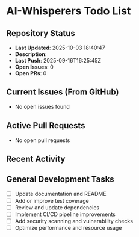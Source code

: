 ﻿# AI-Whisperers Todo List

## Repository Status
- **Last Updated**: 2025-10-03 18:40:47
- **Description**: 
- **Last Push**: 2025-09-16T16:25:45Z
- **Open Issues**: 0
- **Open PRs**: 0

## Current Issues (From GitHub)
- No open issues found
## Active Pull Requests
- No open pull requests
## Recent Activity
## General Development Tasks
- [ ] Update documentation and README
- [ ] Add or improve test coverage
- [ ] Review and update dependencies
- [ ] Implement CI/CD pipeline improvements
- [ ] Add security scanning and vulnerability checks
- [ ] Optimize performance and resource usage
